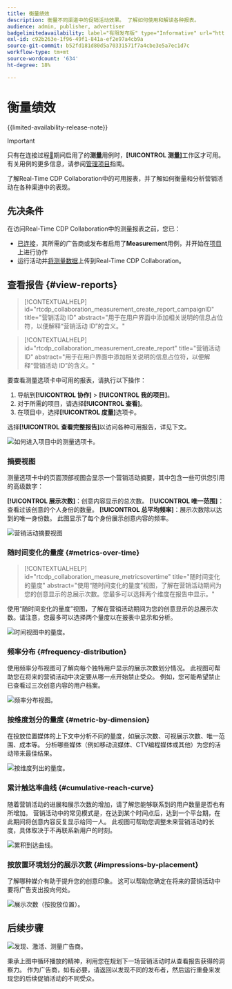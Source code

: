 ```yaml
---
title: 衡量绩效
description: 衡量不同渠道中的促销活动效果。 了解如何使用和解读各种报表。
audience: admin, publisher, advertiser
badgelimitedavailability: label="有限发布版" type="Informative" url="https://helpx.adobe.com/legal/product-descriptions/real-time-customer-data-platform-collaboration.html newtab=true"
exl-id: c92b263e-1f96-49f1-841a-ef2e97a4cb9a
source-git-commit: b52fd181d80d5a70331571f7a4cbe3e5a7ec1d7c
workflow-type: tm+mt
source-wordcount: '634'
ht-degree: 18%

---
```


# 衡量绩效

{{limited-availability-release-note}}

>[!IMPORTANT]
>
>只有在连接过程[&#128279;](../connect/establishing-connections.md#connection-settings)期间启用了的&#x200B;**测量**&#x200B;用例时，**[!UICONTROL 测量]**&#x200B;工作区才可用。 有关用例的更多信息，请参阅[管理项目](./manage-projects.md#project-use-cases)指南。

了解Real-Time CDP Collaboration中的可用报表，并了解如何衡量和分析营销活动在各种渠道中的表现。

## 先决条件

在访问Real-Time CDP Collaboration中的测量报表之前，您已：

* [已连接](/help/guide/connect/establishing-connections.md)，其所需的广告商或发布者启用了&#x200B;**Measurement**&#x200B;用例，并开始在[项目](/help/guide/collaborate/manage-projects.md)上进行协作
* 运行活动并[将测量数据](/help/guide/setup/onboard-measurement-data.md)上传到Real-Time CDP Collaboration。

<!--

## Create a report {#create-report}

Hidden until functionality is live. At that point, move the contextualhelp from below into this section. 

The syntax rtcdp_collaboration_measurement_create_report is currently implemented in the UI. However, a preference would be to imlement the other contextualhelp ID from below instead, since that explicitly includes campaignID in the syntax. Need to sync up with UI team. More details in CORE-116991.

-->

## 查看报告 {#view-reports}

>[!CONTEXTUALHELP]
>id="rtcdp_collaboration_measurement_create_report_campaignID"
>title="营销活动 ID"
>abstract="用于在用户界面中添加相关说明的信息占位符，以便解释“营销活动 ID”的含义。"

>[!CONTEXTUALHELP]
>id="rtcdp_collaboration_measurement_create_report"
>title="营销活动 ID"
>abstract="用于在用户界面中添加相关说明的信息占位符，以便解释“营销活动 ID”的含义。"

要查看测量选项卡中可用的报表，请执行以下操作：

1. 导航到&#x200B;**[!UICONTROL 协作]** > **[!UICONTROL 我的项目]**。
2. 对于所需的项目，请选择&#x200B;**[!UICONTROL 查看]**。
3. 在项目中，选择&#x200B;**[!UICONTROL 度量]**&#x200B;选项卡。

选择&#x200B;**[!UICONTROL 查看完整报告]**&#x200B;以访问各种可用报告，详见下文。

![如何进入项目中的测量选项卡。](/help/assets/collaborate/measure/measurement.gif)

### 摘要视图

测量选项卡中的页面顶部视图会显示一个营销活动摘要，其中包含一些可供您引用的高级数字：

**[!UICONTROL 展示次数]**：创意内容显示的总次数。
**[!UICONTROL 唯一范围]**：查看过该创意的个人身份的数量。
**[!UICONTROL 总平均频率]**：展示次数除以达到的唯一身份数。 此图显示了每个身份展示创意内容的频率。

![营销活动摘要视图](/help/assets/collaborate/measure/campaign-summary.png)

### 随时间变化的量度 {#metrics-over-time}

>[!CONTEXTUALHELP]
>id="rtcdp_collaboration_measure_metricsovertime"
>title="随时间变化的量度"
>abstract="使用“随时间变化的量度”视图，了解在营销活动期间为您的创意显示的总展示次数。您最多可以选择两个维度在报告中显示。"

使用“随时间变化的量度”视图，了解在营销活动期间为您的创意显示的总展示次数。请注意，您最多可以选择两个量度以在报表中显示和分析。

![时间视图中的量度。](/help/assets/collaborate/measure/metrics-over-time.png)

### 频率分布 {#frequency-distribution}

使用频率分布视图可了解向每个独特用户显示的展示次数划分情况。 此视图可帮助您在将来的营销活动中决定要从哪一点开始禁止受众。 例如，您可能希望禁止已查看过三次创意内容的用户档案。

![频率分布视图。](/help/assets/collaborate/measure/frequency-distribution.gif)

### 按维度划分的量度 {#metric-by-dimension}

在投放位置媒体的上下文中分析不同的量度，如展示次数、可视展示次数、唯一范围、成本等。 分析哪些媒体（例如移动流媒体、CTV编程媒体或其他）为您的活动带来最佳结果。

![按维度列出的量度。](/help/assets/collaborate/measure/metric-by-dimension.png)

### 累计触达率曲线 {#cumulative-reach-curve}

随着营销活动的进展和展示次数的增加，请了解您能够联系到的用户数量是否也有所增加。 营销活动中的常见模式是，在达到某个时间点后，达到一个平台期，在此期间将创意内容反复显示给同一人。 此视图可帮助您调整未来营销活动的长度，具体取决于不再联系新用户的时刻。

![累积到达曲线。](/help/assets/collaborate/measure/cumulative-reach-curve.png)

### 按放置环境划分的展示次数 {#impressions-by-placement}

了解哪种媒介有助于提升您的创意印象。 这可以帮助您确定在将来的营销活动中要将广告支出投向何处。

![展示次数（按投放位置）。](/help/assets/collaborate/measure/impressions-by-placement.png)

## 后续步骤

![发现、激活、测量广告商。](/help/assets/end-to-end-workflow/discover-activate-measure.png)

秉承上图中循环播放的精神，利用您在规划下一场营销活动时从查看报告获得的洞察力。 作为广告商，如有必要，请返回以发现不同的发布者，然后运行重叠来发现您的后续促销活动的不同受众。
